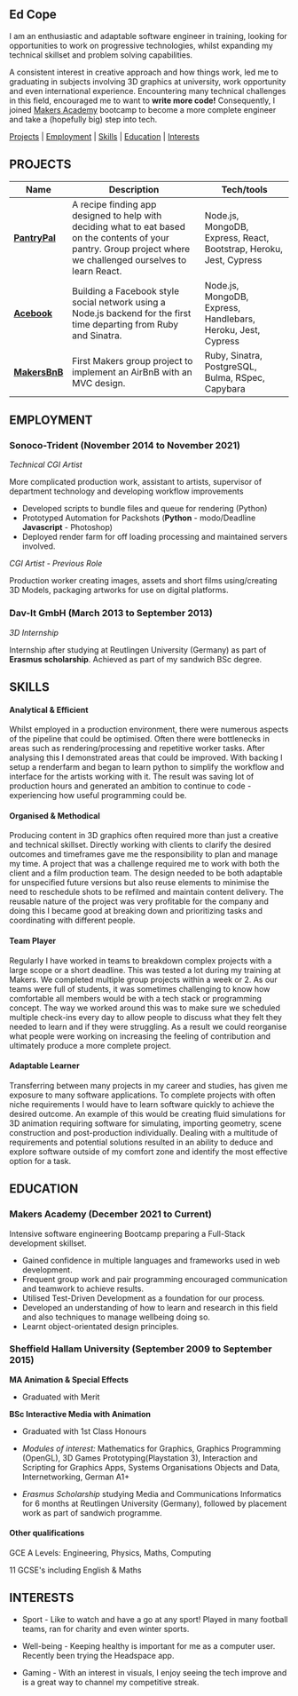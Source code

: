 ## Ed Cope

I am an enthusiastic and adaptable software engineer in training, looking for opportunities to work on progressive technologies, whilst expanding my technical skillset and problem solving capabilities.

A consistent interest in creative approach and how things work, led me to graduating in subjects involving 3D graphics at university, work opportunity and even international experience.
Encountering many technical challenges in this field, encouraged me to want to **write more code!** Consequently, I joined [Makers Academy](https://www.makers.tech/hire/) bootcamp to become a more complete engineer and take a (hopefully big) step into tech.

[Projects](#projects) | [Employment](#skills) | [Skills](#skills) | [Education](#education) | [Interests](#interests)

## PROJECTS

| Name                         | Description       | Tech/tools        |
| ---------------------------- | ----------------- | ----------------- |
| [**PantryPal**](https://github.com/EdCope/pantrypal) | A recipe finding app designed to help with deciding what to eat based on the contents of your pantry. Group project where we challenged ourselves to learn React. | Node.js, MongoDB, Express, React, Bootstrap, Heroku, Jest, Cypress |
| [**Acebook**](https://github.com/nelsonclaire/acebook-jest-in-time) | Building a Facebook style social network using a Node.js backend for the first time departing from Ruby and Sinatra. | Node.js, MongoDB, Express, Handlebars, Heroku, Jest, Cypress |
| [**MakersBnB**](https://github.com/EdCope/makersbnb) | First Makers group project to implement an AirBnB with an MVC design. | Ruby, Sinatra, PostgreSQL, Bulma, RSpec, Capybara |

## EMPLOYMENT

### **Sonoco-Trident** (November 2014 to November 2021)  
_Technical CGI Artist_

More complicated production work, assistant to artists, supervisor of department technology and developing workflow improvements

-	Developed scripts to bundle files and queue for rendering (Python)
- Prototyped Automation for Packshots (**Python** - modo/Deadline **Javascript** - Photoshop)
- Deployed render farm for off loading processing and maintained servers involved.

_CGI Artist - Previous Role_

Production worker creating images, assets and short films using/creating 3D Models, packaging artworks for use on digital platforms.

### **Dav-It GmbH** (March 2013 to September 2013)
_3D Internship_

Internship after studying at Reutlingen University (Germany) as part of **Erasmus scholarship**. Achieved as part of my sandwich BSc degree.

## SKILLS

<!-- Consider skills relevent to software development. Then consider your best skills. Pick 2-4 skills and write a short descriptive paragraph for each one. You should demonstrate how capable you are at this skill with examples.
(Using a STAR example Paragraph) Consider the questions below.

-STAR
-What was the situation/task? (ST)

-How was the skill used?

-What did you do? (action)

-What was the result? -->

#### Analytical & Efficient
Whilst employed in a production environment, there were numerous aspects of the pipeline that could be optimised. Often there were bottlenecks in areas such as rendering/processing and repetitive worker tasks.
After analysing this I demonstrated areas that could be improved. With backing I setup a renderfarm and began to learn python to simplify the workflow and interface for the artists working with it.
The result was saving lot of production hours and generated an ambition to continue to code - experiencing how useful programming could be.

#### Organised & Methodical
Producing content in 3D graphics often required more than just a creative and technical skillset. Directly working with clients to clarify the desired outcomes and timeframes gave me the responsibility to plan and manage my time. A project that was a challenge required me to work with both the client and a film production team. The design needed to be both adaptable for unspecified future versions but also reuse elements to minimise the need to reschedule shots to be refilmed and maintain content delivery. The reusable nature of the project was very profitable for the company and doing this I became good at breaking down and prioritizing tasks and coordinating with different people.

#### Team Player
Regularly I have worked in teams to breakdown complex projects with a large scope or a short deadline. This was tested a lot during my training at Makers. We completed multiple group projects within a week or 2. As our teams were full of students, it was sometimes challenging to know how comfortable all members would be with a tech stack or programming concept. The way we worked around this was to make sure we scheduled multiple check-ins every day to allow people to discuss what they felt they needed to learn and if they were struggling. As a result we could reorganise what people were working on increasing the feeling of contribution and ultimately produce a more complete project.

#### Adaptable Learner
Transferring between many projects in my career and studies, has given me exposure to many software applications. 
To complete projects with often niche requirements I would have to
learn software quickly to achieve the desired outcome.
An example of this would be creating fluid simulations for 3D animation requiring software for simulating, importing geometry, scene construction and post-production individually. Dealing with a multitude of requirements and potential solutions resulted in an ability to deduce and explore software outside of my comfort zone and identify the most effective option for a task.

<!-- h conci>


<!-- Descriptive paragraph of how capable you are at this skill and, if relevant, how it has developed (again use STAR for this)

- I achieved A during my work at B (job, or otherwise)
- I contributed to the growth of X while doing Y (job, or otherwise)
- I built this, made this, broke this, fixed this, etc.
- A link to some on-line evidence (blogs, videos, articles, etc.) -->

## EDUCATION

### Makers Academy (December 2021 to Current)
Intensive software engineering Bootcamp preparing a Full-Stack development skillset.

-	Gained confidence in multiple languages and frameworks used in web development.
-	Frequent group work and pair programming encouraged communication and teamwork to achieve results. 
-	Utilised Test-Driven Development as a foundation for our process.
-	Developed an understanding of how to learn and research in this field and also techniques to manage wellbeing doing so.
-	Learnt object-orientated design principles.

<!-- - Use short descriptions of what you did and a skill you used. (Similar to format from the 'Work Experience' section above)
- e.g Frequently used paring in order to problemsolve effeciently, requiring teamwork and communication.
- you might also mention aspects some other skills/knowledge listed below: 
- OOP, TDD, MVC, DDD
- Agile/XP
- Ruby, Rails, JavaScript
- RSpec, Jasmine -->

### Sheffield Hallam University (September 2009 to September 2015)

**MA Animation & Special Effects**

- Graduated with Merit

**BSc Interactive Media with Animation**

- Graduated with 1st Class Honours

- _Modules of interest:_ Mathematics for Graphics, Graphics Programming (OpenGL), 3D Games Prototyping(Playstation 3), Interaction and Scripting for Graphics Apps, Systems Organisations Objects and Data, Internetworking, German A1+

- _Erasmus Scholarship_ studying Media and Communications Informatics for 6 months at Reutlingen University (Germany), followed by placement work as part of sandwich programme.

#### Other qualifications

GCE A Levels: Engineering, Physics, Maths, Computing

11 GCSE's including English & Maths

## INTERESTS

- Sport - Like to watch and have a go at any sport! Played in many football teams, ran for charity and even winter sports.

- Well-being - Keeping healthy is important for me as a computer user. Recently been trying the Headspace app.

- Gaming - With an interest in visuals, I enjoy seeing the tech improve and is a great way to channel my competitive streak.
